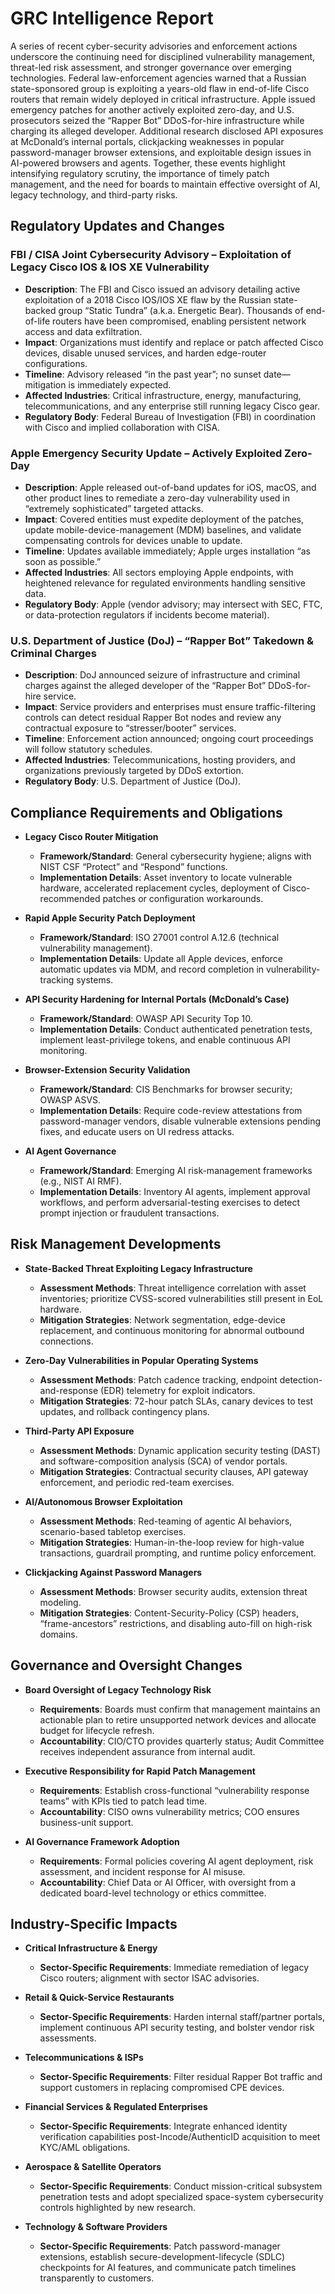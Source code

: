 # GRC Intelligence Report

A series of recent cyber-security advisories and enforcement actions underscore the continuing need for disciplined vulnerability management, threat-led risk assessment, and stronger governance over emerging technologies. Federal law-enforcement agencies warned that a Russian state-sponsored group is exploiting a years-old flaw in end-of-life Cisco routers that remain widely deployed in critical infrastructure. Apple issued emergency patches for another actively exploited zero-day, and U.S. prosecutors seized the “Rapper Bot” DDoS-for-hire infrastructure while charging its alleged developer. Additional research disclosed API exposures at McDonald’s internal portals, clickjacking weaknesses in popular password-manager browser extensions, and exploitable design issues in AI-powered browsers and agents. Together, these events highlight intensifying regulatory scrutiny, the importance of timely patch management, and the need for boards to maintain effective oversight of AI, legacy technology, and third-party risks.

## Regulatory Updates and Changes

### FBI / CISA Joint Cybersecurity Advisory – Exploitation of Legacy Cisco IOS & IOS XE Vulnerability
- **Description**: The FBI and Cisco issued an advisory detailing active exploitation of a 2018 Cisco IOS/IOS XE flaw by the Russian state-backed group “Static Tundra” (a.k.a. Energetic Bear). Thousands of end-of-life routers have been compromised, enabling persistent network access and data exfiltration.
- **Impact**: Organizations must identify and replace or patch affected Cisco devices, disable unused services, and harden edge-router configurations.
- **Timeline**: Advisory released “in the past year”; no sunset date—mitigation is immediately expected.
- **Affected Industries**: Critical infrastructure, energy, manufacturing, telecommunications, and any enterprise still running legacy Cisco gear.
- **Regulatory Body**: Federal Bureau of Investigation (FBI) in coordination with Cisco and implied collaboration with CISA.

### Apple Emergency Security Update – Actively Exploited Zero-Day
- **Description**: Apple released out-of-band updates for iOS, macOS, and other product lines to remediate a zero-day vulnerability used in “extremely sophisticated” targeted attacks.
- **Impact**: Covered entities must expedite deployment of the patches, update mobile-device-management (MDM) baselines, and validate compensating controls for devices unable to update.
- **Timeline**: Updates available immediately; Apple urges installation “as soon as possible.”
- **Affected Industries**: All sectors employing Apple endpoints, with heightened relevance for regulated environments handling sensitive data.
- **Regulatory Body**: Apple (vendor advisory; may intersect with SEC, FTC, or data-protection regulators if incidents become material).

### U.S. Department of Justice (DoJ) – “Rapper Bot” Takedown & Criminal Charges
- **Description**: DoJ announced seizure of infrastructure and criminal charges against the alleged developer of the “Rapper Bot” DDoS-for-hire service.
- **Impact**: Service providers and enterprises must ensure traffic-filtering controls can detect residual Rapper Bot nodes and review any contractual exposure to “stresser/booter” services.
- **Timeline**: Enforcement action announced; ongoing court proceedings will follow statutory schedules.
- **Affected Industries**: Telecommunications, hosting providers, and organizations previously targeted by DDoS extortion.
- **Regulatory Body**: U.S. Department of Justice (DoJ).

## Compliance Requirements and Obligations

- **Legacy Cisco Router Mitigation**
  - **Framework/Standard**: General cybersecurity hygiene; aligns with NIST CSF “Protect” and “Respond” functions.
  - **Implementation Details**: Asset inventory to locate vulnerable hardware, accelerated replacement cycles, deployment of Cisco-recommended patches or configuration workarounds.

- **Rapid Apple Security Patch Deployment**
  - **Framework/Standard**: ISO 27001 control A.12.6 (technical vulnerability management).
  - **Implementation Details**: Update all Apple devices, enforce automatic updates via MDM, and record completion in vulnerability-tracking systems.

- **API Security Hardening for Internal Portals (McDonald’s Case)**
  - **Framework/Standard**: OWASP API Security Top 10.
  - **Implementation Details**: Conduct authenticated penetration tests, implement least-privilege tokens, and enable continuous API monitoring.

- **Browser-Extension Security Validation**
  - **Framework/Standard**: CIS Benchmarks for browser security; OWASP ASVS.
  - **Implementation Details**: Require code-review attestations from password-manager vendors, disable vulnerable extensions pending fixes, and educate users on UI redress attacks.

- **AI Agent Governance**
  - **Framework/Standard**: Emerging AI risk-management frameworks (e.g., NIST AI RMF).
  - **Implementation Details**: Inventory AI agents, implement approval workflows, and perform adversarial-testing exercises to detect prompt injection or fraudulent transactions.

## Risk Management Developments

- **State-Backed Threat Exploiting Legacy Infrastructure**
  - **Assessment Methods**: Threat intelligence correlation with asset inventories; prioritize CVSS-scored vulnerabilities still present in EoL hardware.
  - **Mitigation Strategies**: Network segmentation, edge-device replacement, and continuous monitoring for abnormal outbound connections.

- **Zero-Day Vulnerabilities in Popular Operating Systems**
  - **Assessment Methods**: Patch cadence tracking, endpoint detection-and-response (EDR) telemetry for exploit indicators.
  - **Mitigation Strategies**: 72-hour patch SLAs, canary devices to test updates, and rollback contingency plans.

- **Third-Party API Exposure**
  - **Assessment Methods**: Dynamic application security testing (DAST) and software-composition analysis (SCA) of vendor portals.
  - **Mitigation Strategies**: Contractual security clauses, API gateway enforcement, and periodic red-team exercises.

- **AI/Autonomous Browser Exploitation**
  - **Assessment Methods**: Red-teaming of agentic AI behaviors, scenario-based tabletop exercises.
  - **Mitigation Strategies**: Human-in-the-loop review for high-value transactions, guardrail prompting, and runtime policy enforcement.

- **Clickjacking Against Password Managers**
  - **Assessment Methods**: Browser security audits, extension threat modeling.
  - **Mitigation Strategies**: Content-Security-Policy (CSP) headers, “frame-ancestors” restrictions, and disabling auto-fill on high-risk domains.

## Governance and Oversight Changes

- **Board Oversight of Legacy Technology Risk**
  - **Requirements**: Boards must confirm that management maintains an actionable plan to retire unsupported network devices and allocate budget for lifecycle refresh.
  - **Accountability**: CIO/CTO provides quarterly status; Audit Committee receives independent assurance from internal audit.

- **Executive Responsibility for Rapid Patch Management**
  - **Requirements**: Establish cross-functional “vulnerability response teams” with KPIs tied to patch lead time.
  - **Accountability**: CISO owns vulnerability metrics; COO ensures business-unit support.

- **AI Governance Framework Adoption**
  - **Requirements**: Formal policies covering AI agent deployment, risk assessment, and incident response for AI misuse.
  - **Accountability**: Chief Data or AI Officer, with oversight from a dedicated board-level technology or ethics committee.

## Industry-Specific Impacts

- **Critical Infrastructure & Energy**
  - **Sector-Specific Requirements**: Immediate remediation of legacy Cisco routers; alignment with sector ISAC advisories.

- **Retail & Quick-Service Restaurants**
  - **Sector-Specific Requirements**: Harden internal staff/partner portals, implement continuous API security testing, and bolster vendor risk assessments.

- **Telecommunications & ISPs**
  - **Sector-Specific Requirements**: Filter residual Rapper Bot traffic and support customers in replacing compromised CPE devices.

- **Financial Services & Regulated Enterprises**
  - **Sector-Specific Requirements**: Integrate enhanced identity verification capabilities post-Incode/AuthenticID acquisition to meet KYC/AML obligations.

- **Aerospace & Satellite Operators**
  - **Sector-Specific Requirements**: Conduct mission-critical subsystem penetration tests and adopt specialized space-system cybersecurity controls highlighted by new research.

- **Technology & Software Providers**
  - **Sector-Specific Requirements**: Patch password-manager extensions, establish secure-development-lifecycle (SDLC) checkpoints for AI features, and communicate patch timelines transparently to customers.